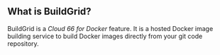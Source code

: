 ## What is BuildGrid?

BuildGrid is a *Cloud 66 for Docker* feature. It is a hosted Docker image building service to build Docker images directly from your git code repository.

